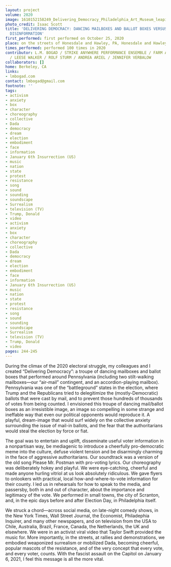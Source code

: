 ```yaml
---
layout: project
volume: 2020
image: 1610152158249_Delivering_Democracy_Philadelphia_Art_Museum_leaping_Isaac_Scott.jpg
photo_credit: Isaac Scott
title: 'DELIVERING DEMOCRACY: DANCING MAILBOXES AND BALLOT BOXES VERSUS AUTHORITARIAN
  DISINFORMATION'
first_performed: first performed on October 25, 2020
place: on the streets of Honesdale and Hawley, PA, Honesdale and Hawley, PA
times_performed: performed 100 times in 2020
contributor: L.M. BOGAD / STRIKE ANYWHERE PERFORMANCE ENSEMBLE / FARM ARTS COLLECTIVE
  / LEESE WALKER / ROLF STURM / ANDREA ARIEL / JENNIFER VERBALOW
collaborators: []
home: Berkeley, CA
links:
- lmbogad.com
contact: lmbogad@gmail.com
footnote: ''
tags:
- activism
- anxiety
- box
- character
- choreography
- collective
- Dada
- democracy
- dream
- election
- embodiment
- face
- information
- January 6th Insurrection (US)
- music
- nation
- state
- protest
- resistance
- song
- sound
- sounding
- soundscape
- Surrealism
- television (TV)
- Trump, Donald
- video
- activism
- anxiety
- box
- character
- choreography
- collective
- Dada
- democracy
- dream
- election
- embodiment
- face
- information
- January 6th Insurrection (US)
- music
- nation
- state
- protest
- resistance
- song
- sound
- sounding
- soundscape
- Surrealism
- television (TV)
- Trump, Donald
- video
pages: 244-245
---
```


During the climax of the 2020 electoral struggle, my colleagues and I created “Delivering Democracy”: a troupe of dancing mailboxes and ballot boxes that performed around Pennsylvania (including two stilt-walking mailboxes—our “air-mail” contingent, and an accordion-playing mailbox). Pennsylvania was one of the “battleground” states in the election, where Trump and the Republicans tried to delegitimize the (mostly-Democratic) ballots that were cast by mail, and to prevent those hundreds of thousands of votes from being counted. I envisioned this troupe of dancing mail/ballot boxes as an irresistible image, an image so compelling in some strange and ineffable way that even our political opponents would reproduce it. A playful, dream-image that would surf widely on the collective anxiety surrounding the issue of mail-in ballots, and the fear that the authoritarians would steal the election by force or fiat.  

The goal was to entertain and uplift, disseminate useful voter information in a nonpartisan way, be mediagenic to introduce a cheerfully pro-democratic meme into the culture, defuse violent tension and be disarmingly charming in the face of aggressive authoritarians. Our soundtrack was a version of the old song Please Mr. Postman with pro-voting lyrics.  Our choreography was deliberately hokey and playful. We were eye-catching, cheerful and made anyone hurling vitriol at us look absolutely ridiculous. We gave flyers to onlookers with practical, local how-and-where-to-vote information for their county. I led us in rehearsals for how to speak to the media, and passersby, both in and out of character, about the importance and legitimacy of the vote. We performed in small towns, the city of Scranton, and, in the epic days before and after Election Day, in Philadelphia itself. 

We struck a chord—across social media, on late-night comedy shows, in the New York Times, Wall Street Journal, the Economist, Philadephia Inquirer, and many other newspapers, and on television from the USA to Chile, Australia, Brazil, France, Canada, the Netherlands, the UK and elsewhere.  We were in an activist viral video that Taylor Swift provided the music for. More importantly, in the streets, at rallies and demonstrations, we embodied weaponized surrealism or mobilized Dada, becoming cheerful, popular mascots of the resistance, and of the very concept that every vote, and every voter, counts. With the fascist assault on the Capitol on January 6, 2021, I feel this message is all the more vital.